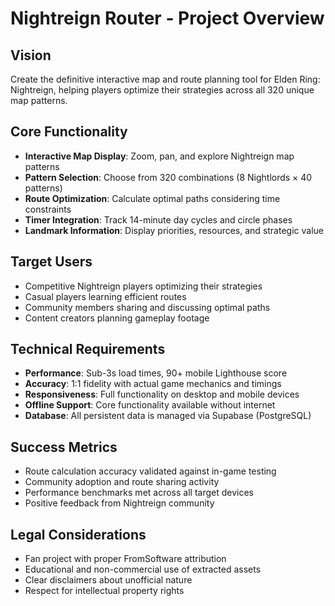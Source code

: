 # Nightreign Router - Project Overview

## Vision
Create the definitive interactive map and route planning tool for Elden Ring: Nightreign, helping players optimize their strategies across all 320 unique map patterns.

## Core Functionality
- **Interactive Map Display**: Zoom, pan, and explore Nightreign map patterns
- **Pattern Selection**: Choose from 320 combinations (8 Nightlords × 40 patterns)
- **Route Optimization**: Calculate optimal paths considering time constraints
- **Timer Integration**: Track 14-minute day cycles and circle phases
- **Landmark Information**: Display priorities, resources, and strategic value

## Target Users
- Competitive Nightreign players optimizing their strategies
- Casual players learning efficient routes
- Community members sharing and discussing optimal paths
- Content creators planning gameplay footage

## Technical Requirements
- **Performance**: Sub-3s load times, 90+ mobile Lighthouse score
- **Accuracy**: 1:1 fidelity with actual game mechanics and timings
- **Responsiveness**: Full functionality on desktop and mobile devices
- **Offline Support**: Core functionality available without internet
- **Database**: All persistent data is managed via Supabase (PostgreSQL)

## Success Metrics
- Route calculation accuracy validated against in-game testing
- Community adoption and route sharing activity
- Performance benchmarks met across all target devices
- Positive feedback from Nightreign community

## Legal Considerations
- Fan project with proper FromSoftware attribution
- Educational and non-commercial use of extracted assets
- Clear disclaimers about unofficial nature
- Respect for intellectual property rights